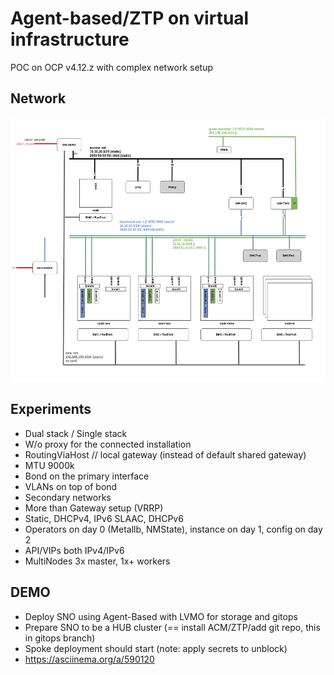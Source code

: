 # Agent-based/ZTP  on virtual infrastructure

POC on OCP v4.12.z with complex network setup

## Network

![net-diagram](net-diagram.png)

## Experiments

- Dual stack / Single stack
- W/o proxy for the connected installation
- RoutingViaHost // local gateway (instead of default shared gateway)
- MTU 9000k
- Bond on the primary interface
- VLANs on top of bond
- Secondary networks
- More than Gateway setup (VRRP)
- Static, DHCPv4, IPv6 SLAAC, DHCPv6
- Operators on day 0 (Metallb, NMState), instance on day 1, config on day 2
- API/VIPs both IPv4/IPv6
- MultiNodes 3x master, 1x+ workers

## DEMO

- Deploy SNO using Agent-Based with LVMO for storage and gitops
- Prepare SNO to be a HUB cluster (== install ACM/ZTP/add git repo, this in gitops branch)
- Spoke deployment should start (note: apply secrets to unblock)
- https://asciinema.org/a/590120
